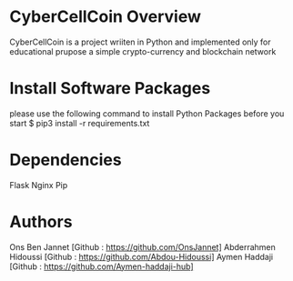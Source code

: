 # CyberCellCoin Overview
CyberCellCoin is a project wriiten in Python and implemented only for educational
prupose a simple crypto-currency and blockchain network 

# Install Software Packages
please use the following command to install Python Packages before you start
$ pip3 install -r requirements.txt

# Dependencies
Flask
Nginx
Pip

# Authors
Ons Ben Jannet          [Github : https://github.com/OnsJannet]
Abderrahmen Hidoussi    [Github : https://github.com/Abdou-Hidoussi]
Aymen Haddaji           [Github : https://github.com/Aymen-haddaji-hub]
